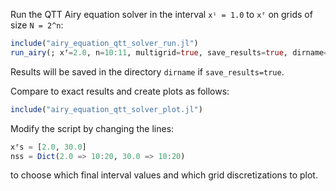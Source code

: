 Run the QTT Airy equation solver in the interval `xⁱ = 1.0` to `xᶠ` on grids of size `N = 2^n`:
```julia
include("airy_equation_qtt_solver_run.jl")
run_airy(; xᶠ=2.0, n=10:11, multigrid=true, save_results=true, dirname="results_multigrid", linsolve_kwargs=(; nsweeps=20))
```
Results will be saved in the directory `dirname` if `save_results=true`.

Compare to exact results and create plots as follows:
```julia
include("airy_equation_qtt_solver_plot.jl")
```
Modify the script by changing the lines:
```julia
xᶠs = [2.0, 30.0]
nss = Dict(2.0 => 10:20, 30.0 => 10:20)
```
to choose which final interval values and which grid discretizations to plot.
